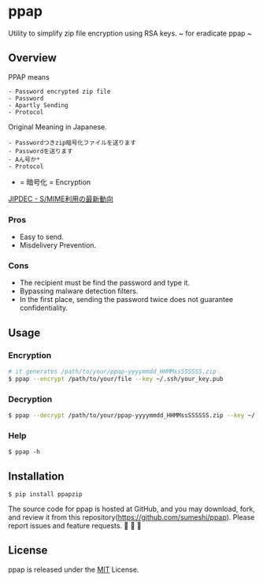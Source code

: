 # ppap

Utility to simplify zip file encryption using RSA keys.
~ for eradicate ppap ~

## Overview

PPAP means 

```
- Password encrypted zip file
- Password
- Apartly Sending
- Protocol
```

Original Meaning in Japanese.

```
- Passwordつきzip暗号化ファイルを送ります
- Passwordを送ります
- Aん号か*
- Protocol
```

* = 暗号化 = Encryption

[JIPDEC - S/MIME利用の最新動向](https://itc.jipdec.or.jp/common/images/4_20170227_otaishi.pdf)


### Pros
- Easy to send.
- Misdelivery Prevention.

### Cons
- The recipient must be find the password and type it.
- Bypassing malware detection filters.
- In the first place, sending the password twice does not guarantee confidentiality.


## Usage

### Encryption
```bash
# it generates /path/to/your/ppap-yyyymmdd_HHMMssSSSSSS.zip
$ ppap --encrypt /path/to/your/file --key ~/.ssh/your_key.pub
```

### Decryption
```bash
$ ppap --decrypt /path/to/your/ppap-yyyymmdd_HHMMssSSSSSS.zip --key ~/.ssh/your_key
```

### Help
```
$ ppap -h
```

## Installation
```
$ pip install ppapzip
```

The source code for ppap is hosted at GitHub, and you may download, fork, and review it from this repository(https://github.com/sumeshi/ppap).
Please report issues and feature requests. :sushi: :sushi: :sushi:

## License
ppap is released under the [MIT](LICENSE) License.
